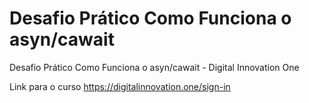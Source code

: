 # Desafio Prático Como Funciona o asyn/cawait
Desafio Prático Como Funciona o asyn/cawait - Digital Innovation One

Link para o curso https://digitalinnovation.one/sign-in

